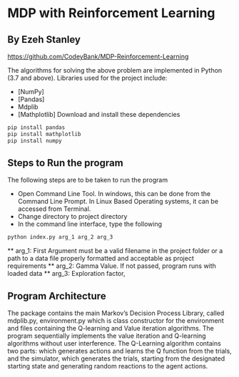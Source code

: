 # MDP with Reinforcement Learning
## By Ezeh Stanley

https://github.com/CodeyBank/MDP-Reinforcement-Learning

The algorithms for solving the above problem are implemented in Python (3.7 and above). Libraries used for the project include:
- [NumPy]
- [Pandas]
- Mdplib
- [Mathplotlib]
Download and install these dependencies
```sh
pip install pandas
pip install mathplotlib
pip install numpy
```

## Steps to Run the program
The following steps are to be taken to run the program
-	Open Command Line Tool. In windows, this can be done from the Command Line Prompt. In Linux Based Operating systems, it can be accessed from Terminal.
-	Change directory to project directory
-	In the command line interface, type the following

```sh
python index.py arg_1 arg_2 arg_3
```

** arg_1: First Argument must be a valid filename in the project folder or a path to a data file properly formatted and acceptable as project requirements
** arg_2: Gamma Value. If not passed, program runs with loaded data
** arg_3: Exploration factor,

## Program Architecture
The package contains the main Markov’s Decision Process Library, called mdplib.py, environment.py which is class constructor for the environment and files containing the Q-learning and Value iteration algorithms.
The program sequentially implements the value iteration and Q-learning algorithms without user interference.
The Q-Learning algorithm contains two parts: which generates actions and learns the Q function from the trials, and the simulator, which generates the trials, starting from the designated starting state and generating random reactions to the agent actions.


